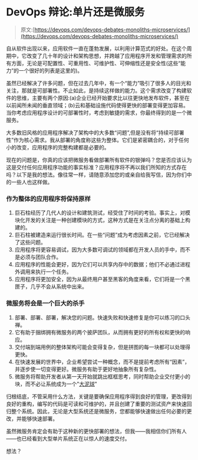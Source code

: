 # DevOps 辩论:单片还是微服务

> 原文:[https://devops.com/devops-debates-monoliths-microservices/](https://devops.com/devops-debates-monoliths-microservices/)

自从软件出现以来，应用软件一直在蓬勃发展，以利用计算范式的好处。在这个周期中，它改变了几十年的设计和架构思想，并跨越了应用程序开发和管理需求的所有方面，无论是可配置性、可重用性、可维护性、可伸缩性还是安全性(这些“能力”的一个很好的列表是这里的)。

虽然已经解决了许多问题，但在过去几年中，有一个“能力”吸引了很多人的目光和关注，那就是可部署性。不止如此，是持续这样做的能力。这个需求改变了构建软件的思维，主要有两个原因:(a)企业已经开始要求比以往更快地发布软件，甚至在以前闻所未闻的垂直领域；(b)云和基础设施代码使得更快的部署变得更加容易。当你考虑应用程序设计的可部署性时，考虑到敏捷的需求，你最终得到的是一个微服务。

大多数旧风格的应用程序解决了架构中的大多数“问题”,但是没有将“持续可部署性”作为核心需求。我从部署的角度称这些为整体。它们是紧密耦合的，对于任何小的改变，应用程序的完整构建都是必要的。

现在的问题是，你真的应该把微服务看做部署所有软件的银弹吗？您是否应该认为这是交付任何应用程序功能的事实标准？应用程序将不再以我们所知的方式存在吗？以下是我的想法。像往常一样，请随意添加您的或亲自给我写信，因为你们中的一些人也这样做。

### 作为整体的应用程序将保持原样

1.  巨石柱经历了几代人的设计和建筑测试，经受住了时间的考验。事实上，对模块化开发的关注是一种创建模块的方式，这种方式是在关注点分离的基础上构建的。
2.  巨石柱被建造来运行很长时间。在一些“问题”成为考虑因素之前，它已经解决了这些问题。
3.  应用程序将更容易调试，因为大多数可调试的领域都在开发人员的手中，而不是必须与团队合作。
4.  应用程序的性能会更好，因为它们可以共享内存中的数据；他们不必通过进程外调用来执行一个任务。
5.  应用程序将更加安全，因为从最终用户甚至黑客的角度来看，它们将是一个黑匣子，几乎不会从系统中出来。

### 微服务将会是一个巨大的杀手

1.  部署、部署、部署，解决您的问题。快速失败和快速修复是你可以练习的口头禅。
2.  它有助于捆绑拥有微服务的两个披萨团队，从而拥有更好的所有权和更快的响应。
3.  交付端到端用例的整体架构可能会变得复杂，但是拼图的每一块都可以处理得更快。
4.  在快速发展的世界中，企业希望尝试一种概念，而不是提前考虑所有“因素”，并逐步使一切变得更好。微服务有助于更好地抽象所有复杂性。
5.  微服务将帮助开发者从第一天开始就跳出框框思考，同时帮助企业交付更小的块，而不必让系统成为一个"[大泥球](http://www.laputan.org/mud/)"

归根结底，不管采用什么方法，关键是要确保应用程序得到良好的管理，更改得到良好的重构，编写的代码是可读和可维护的，并且创建了重要的测试资产来快速回归整个系统。因此，无论是大型系统还是微服务，您都能够快速做出任何必要的更改，并能够快速部署。

虽然微服务肯定会有助于这种新的更快部署的想法，但我——我相信你们所有人——也已经看到大型单片系统正在以惊人的速度交付。

想法？